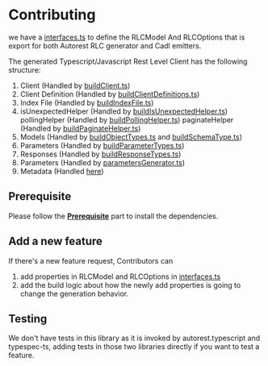# Contributing

we have a [interfaces.ts](./src/interfaces.ts) to define the RLCModel And RLCOptions that is export for both Autorest RLC generator and Cadl emitters.

The generated Typescript/Javascript Rest Level Client has the following structure:

1. Client (Handled by [buildClient.ts](./src/buildClient.ts))
1. Client Definition (Handled by [buildClientDefinitions.ts](./src/buildClientDefinitions.ts))
1. Index File (Handled by [buildIndexFile.ts](./src/buildIndexFile.ts))
1. isUnexpectedHelper (Handled by [buildIsUnexpectedHelper.ts](./src/buildIsUnexpectedHelper.ts)) pollingHelper (Handled by [buildPollingHelper.ts](./src/buildPollingHelper.ts)) paginateHelper (Handled by [buildPaginateHelper.ts](./src/buildPaginateHelper.ts))
1. Models (Handled by [buildObjectTypes.ts](./src/buildObjectTypes.ts) and [buildSchemaType.ts](./src/buildSchemaType.ts))
1. Parameters (Handled by [buildParameterTypes.ts](./src/buildParameterTypes.ts))
1. Responses (Handled by [buildResponseTypes.ts](./src/buildResponseTypes.ts))
1. Parameters (Handled by [parametersGenerator.ts](./src/generators/parametersGenerator.ts))
1. Metadata (Handled [here](./src/metadata/*))

## Prerequisite

Please follow the **[Prerequisite](../../CONTRIBUTING.md#prerequisites)** part to install the dependencies.

## Add a new feature

If there's a new feature request, Contributors can

1. add properties in RLCModel and RLCOptions in [interfaces.ts](./src/interfaces.ts)
1. add the build logic about how the newly add properties is going to change the generation behavior.

## Testing

We don't have tests in this library as it is invoked by autorest.typescript and typespec-ts, adding tests in those two libraries directly if you want to test a feature.
